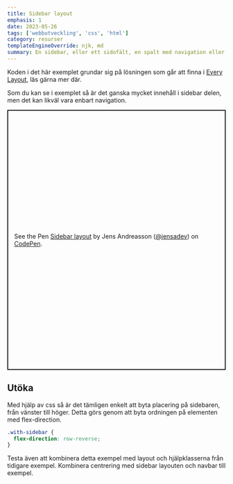 ```yaml
---
title: Sidebar layout
emphasis: 1
date: 2023-05-26
tags: ['webbutveckling', 'css', 'html']
category: resurser
templateEngineOverride: njk, md
summary: En sidebar, eller ett sidofält, en spalt med navigation eller information är en vanligt förekommande layout på webben. Men hur skapas den och hur skapades den på ett sätt så att den funkar på alla enheter?
---
```


Koden i det här exemplet grundar sig på lösningen som går att finna i [Every Layout](https://every-layout.dev/layouts/sidebar/), läs gärna mer där.

Som du kan se i exemplet så är det ganska mycket innehåll i sidebar delen, men det kan likväl vara enbart navigation.

<div class="feature">
<p class="codepen" data-height="600" data-default-tab="html,result" data-slug-hash="YzJggJo" data-user="jensadev" style="height: 600px; box-sizing: border-box; display: flex; align-items: center; justify-content: center; border: 2px solid; margin: 1em 0; padding: 1em;">
  <span>See the Pen <a href="https://codepen.io/jensadev/pen/YzJggJo">
  Sidebar layout</a> by Jens Andreasson (<a href="https://codepen.io/jensadev">@jensadev</a>)
  on <a href="https://codepen.io">CodePen</a>.</span>
</p>
<script async src="https://cpwebassets.codepen.io/assets/embed/ei.js"></script>
</div>

## Utöka

Med hjälp av css så är det tämligen enkelt att byta placering på sidebaren, från vänster till höger. Detta görs genom att byta ordningen på elementen med flex-direction.

```css
.with-sidebar {
  flex-direction: row-reverse;
}
```

Testa även att kombinera detta exempel med layout och hjälpklasserna från tidigare exempel. Kombinera centrering med sidebar layouten och navbar till exempel.